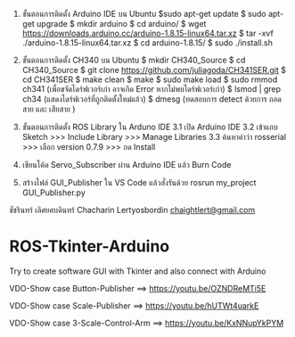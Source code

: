 
1. ขั้นตอนการติดตั้ง Arduino IDE บน Ubuntu
  $sudo apt-get update
  $ sudo apt-get upgrade
  $ mkdir arduino
  $ cd arduino/
  $ wget https://downloads.arduino.cc/arduino-1.8.15-linux64.tar.xz
  $ tar -xvf ./arduino-1.8.15-linux64.tar.xz
  $ cd arduino-1.8.15/
  $ sudo ./install.sh

2. ขั้นตอนการติดตั้ง CH340 บน Ubuntu
  $ mkdir CH340_Source
  $ cd CH340_Source
  $ git clone https://github.com/juliagoda/CH341SER.git
  $ cd CH341SER
  $ make clean
  $ make
  $ sudo make load
  $ sudo rmmod ch341 (เพื่อขจัดไดร์ฟเวอร์เก่า อาจเกิด Error หากไม่พบไดร์ฟเวอร์เก่า)
  $ lsmod | grep ch34 (แสดงไดร์ฟเวอร์ที่ถูกติดตั้งใหม่แล้ว)
  $ dmesg (ทดสอบการ detect ด้วยการ  ถอดสาย และ เสียสาย )
  
3. ขั้นตอนการติดตั้ง ROS Library ใน Arduno IDE
  3.1 เปิด Arduino IDE
  3.2 เข้าแถบ Sketch >>> Include Library >>> Manage Libraries 
  3.3 ค้นหาคำว่า rosserial >>> เลือก version 0.7.9 >>> กด Install
  
5. เขียนโค้ด Servo_Subscriber ผ่าน Arduino IDE แล้ว Burn Code

6. สร้างไฟล์ GUI_Publisher ใน VS Code แล้วสั่งรันด้วย rosrun my_project  GUI_Publisher.py

ชัชรินทร์  เลิศยศบดินทร์
Chacharin Lertyosbordin
chaightlert@gmail.com
# ROS-Tkinter-Arduino
Try to create software GUI with Tkinter and also connect with Arduino

VDO-Show case
Button-Publisher ==> https://youtu.be/OZNDReMTi5E

VDO-Show case
Scale-Publisher ==> https://youtu.be/hUTWt4uarkE

VDO-Show case
3-Scale-Control-Arm ==> https://youtu.be/KxNNupYkPYM
